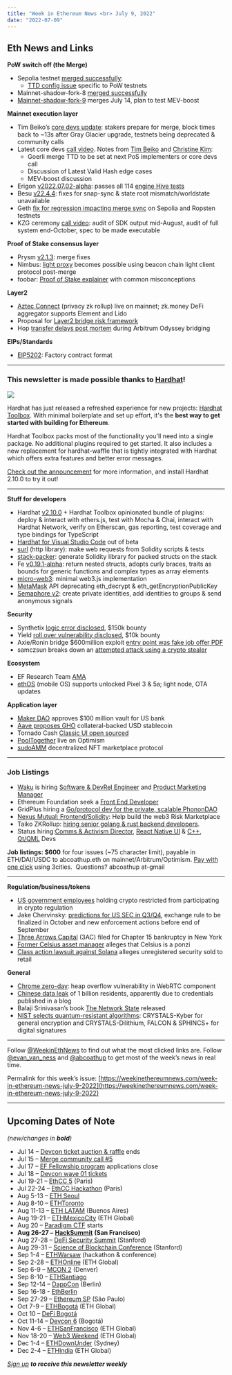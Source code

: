 ```yaml
---
title: "Week in Ethereum News <br> July 9, 2022"
date: "2022-07-09"
---
```


## **Eth News and Links**

**PoW switch off (the Merge)**

- Sepolia testnet [merged successfully](https://twitter.com/parithosh_j/status/1544968914777645056):
    - [TTD config issue](https://twitter.com/EthDreamer/status/1544747167167946753) specific to PoW testnets
- Mainnet-shadow-fork-8 [merged successfully](https://twitter.com/evan_van_ness/status/1544380378680549376)
- [Mainnet-shadow-fork-9](https://twitter.com/abcoathup/status/1545239647847993344) merges July 14, plan to test MEV-boost

**Mainnet execution layer**

- Tim Beiko’s [core devs update](https://tim.mirror.xyz/xkhOUpYC8UUNlTgGehhl63XF5QZnxAOvW3EOK9MWPeQ): stakers prepare for merge, block times back to ~13s after Gray Glacier upgrade, testnets being deprecated & community calls
- Latest core devs [call video](https://youtu.be/K_Cjn74lMSY?t=687). Notes from [Tim Beiko](https://twitter.com/TimBeiko/status/1545472282973245440) and [Christine Kim](https://twitter.com/christine_dkim/status/1545497249857146881):
    - Goerli merge TTD to be set at next PoS implementers or core devs call
    - Discussion of Latest Valid Hash edge cases
    - MEV-boost discussion
- Erigon [v2022.07.02-alpha](https://github.com/ledgerwatch/erigon/releases/tag/v2022.07.02): passes all 114 [engine Hive tests](https://hivetests2.ethdevops.io/)
- Besu [v22.4.4](https://github.com/hyperledger/besu/releases/tag/22.4.4): fixes for snap-sync & state root mismatch/worldstate unavailable
- Geth [fix for regression impacting merge sync](https://twitter.com/vdwijden/status/1543990855471710210) on Sepolia and Ropsten testnets
- KZG ceremony [call video](https://www.youtube.com/watch?v=wvFVpDm3iVs): audit of SDK output mid-August, audit of full system end-October, spec to be made executable

**Proof of Stake consensus layer**

- Prysm [v2.1.3](https://github.com/prysmaticlabs/prysm/releases/tag/v2.1.3): merge fixes
- Nimbus: [light proxy](https://twitter.com/jcksie/status/1543843699188170752) becomes possible using beacon chain light client protocol post-merge
- foobar: [Proof of Stake explainer](https://0xfoobar.substack.com/p/ethereum-proof-of-stake) with common misconceptions

**Layer2**

- [Aztec Connect](https://medium.com/aztec-protocol/aztec-network-launches-first-ever-private-defi-solution-for-ethereum-e5ec7624d430) (privacy zk rollup) live on mainnet; zk.money DeFi aggregator supports Element and Lido
- Proposal for [Layer2 bridge risk framework](https://gov.l2beat.com/t/l2bridge-risk-framework/31)
- Hop [transfer delays post mortem](https://authereum.notion.site/Arbitrum-Bridge-Week-Delays-Post-Mortem-ac1f6681f8c241a8ad524ba2047d083e) during Arbitrum Odyssey bridging

**EIPs/Standards**

- [EIP5202](https://github.com/ethereum/EIPs/pull/5202/files): Factory contract format

* * *

### **This newsletter is made possible thanks to** [**Hardhat**](https://hardhat.org/)!

![](https://weekinethereumnews.com/wp-content/uploads/2021/06/hardhat-rectangle-1024x325.png)

[](https://substackcdn.com/image/fetch/f_auto,q_auto:good,fl_progressive:steep/https%3A%2F%2Fbucketeer-e05bbc84-baa3-437e-9518-adb32be77984.s3.amazonaws.com%2Fpublic%2Fimages%2F031a7efa-a9c2-4656-9eec-eaaf79e28665_1400x441.png)

Hardhat has just released a refreshed experience for new projects: [Hardhat Toolbox](https://medium.com/nomic-foundation-blog/hardhat-2-10-0-a-refreshed-experience-56281ef73964). With minimal boilerplate and set up effort, it's the **best way to get started with building for Ethereum**.

Hardhat Toolbox packs most of the functionality you'll need into a single package. No additional plugins required to get started. It also includes a new replacement for hardhat-waffle that is tightly integrated with Hardhat which offers extra features and better error messages.

[Check out the announcement](https://medium.com/nomic-foundation-blog/hardhat-2-10-0-a-refreshed-experience-56281ef73964) for more information, and install Hardhat 2.10.0 to try it out!

* * *

**Stuff for developers**

- Hardhat [v2.10.0](https://medium.com/nomic-foundation-blog/hardhat-2-10-0-a-refreshed-experience-56281ef73964) + Hardhat Toolbox opinionated bundle of plugins: deploy & interact with ethers.js, test with Mocha & Chai, interact with Hardhat Network, verify on Etherscan, gas reporting, test coverage and type bindings for TypeScript
- [Hardhat for Visual Studio Code](https://marketplace.visualstudio.com/items?itemName=NomicFoundation.hardhat-solidity) out of beta
- [surl](https://github.com/memester-xyz/surl/#readme) (http library): make web requests from Solidity scripts & tests
- [stack-packer](https://github.com/d1ll0n/stack-packer#readme): generate Solidity library for packed structs on the stack
- Fe [v0.19.1-alpha](https://github.com/ethereum/fe/releases/tag/v0.19.1-alpha): return nested structs, adopts curly braces, traits as bounds for generic functions and complex types as array elements
- [micro-web3](https://github.com/paulmillr/micro-web3#readme): minimal web3.js implementation 
- [MetaMask](https://medium.com/metamask/metamask-api-method-deprecation-2b0564a84686) API deprecating eth\_decrypt & eth\_getEncryptionPublicKey
- [Semaphore v2](https://medium.com/privacy-scaling-explorations/semaphore-v2-is-live-f263e9372579): create private identities, add identities to groups & send anonymous signals

**Security**

- Synthetix [logic error disclosed](https://medium.com/immunefi/synthetix-logic-error-bugfix-review-40da0ead5f4f), $150k bounty
- Yield [roll over vulnerability disclosed](https://twitter.com/yield/status/1545119888309567489), $10k bounty
- Axie/Ronin bridge $600million exploit [entry point was fake job offer PDF](https://www.theblock.co/post/156038/how-a-fake-job-offer-took-down-the-worlds-most-popular-crypto-game)
- samczsun breaks down an [attempted attack using a crypto stealer](https://twitter.com/samczsun/status/1544186151585533952)

**Ecosystem**

- EF Research Team [AMA](https://www.reddit.com/r/ethereum/comments/vrx9xe/ama_we_are_ef_research_pt_8_07_july_2022/)
- [ethOS](https://twitter.com/EthereumPhone/status/1544363266469683204) (mobile OS) supports unlocked Pixel 3 & 5a; light node, OTA updates 

**Application layer**

- [Maker DAO](https://twitter.com/MakerDAO/status/1545080938320875522) approves $100 million vault for US bank
- [Aave proposes GHO](https://governance.aave.com/t/introducing-gho/8730) collateral-backed USD stablecoin
- Tornado Cash [Classic UI open sourced](https://tornado-cash.medium.com/tornado-cash-classic-ui-is-now-open-source-4b542b705a97)
- [PoolTogether](https://twitter.com/pooltogether_/status/1545416501414338560) live on Optimism
- [sudoAMM](https://twitter.com/sudoswap/status/1545535663365165063) decentralized NFT marketplace protocol

* * *

### **Job Listings**

- [Waku](https://waku.org/) is hiring [Software & DevRel Engineer](https://grnh.se/55c532491us) and [Product Marketing Manager](https://grnh.se/146431af1us) 
- Ethereum Foundation seek a [Front End Developer](https://jobs.lever.co/ethereumfoundation/40ed733c-d3af-4026-b1b2-57ef7e70f788?lever-origin=applied&lever-source%5B%5D=Week%20in%20Ethereum)
- GridPlus hiring a [Go/protocol dev for the private, scalable PhononDAO](https://gridplus.io/pages/careers#PhononEngineer)
- [Nexus Mutual: Frontend/Solidity](https://nexusmutual.recruitee.com/): Help build the web3 Risk Marketplace
- Taiko ZKRollup: [hiring senior golang & rust backend developers](https://taiko.xyz/career).
- Status hiring:[Comms & Activism Director](https://grnh.se/0a1f0ea71us), [React Native UI](https://grnh.se/2fada6031us) & [C++, Qt/QML](https://grnh.se/bf6d5d011us) Devs

**Job listings: $600** for four issues (~75 character limit), payable in ETH/DAI/USDC to abcoathup.eth on mainnet/Arbitrum/Optimism. [Pay with one click](https://3cities.xyz/#/pay?c=H4sIAHqco2IAAyXOMU6EQBSA4atMqVbAgGjJuqzGmI3JrrHcDMODnQAz5L03ERsTLey9gtJop8bGUk-xt5HE4m-__A_vPbreEZRZjQAdWH58ZZeVJQLR7iAYQglFKeNYVipJ0mQR5EWYSpCRnB_F4fEijZPopJqFz5v-Z9xg3_-O1jHsTq8BGmGsyHkLCL4TS7ghce4KcWGIja1F5XDKozBEHkjs3aWJ0FuFSjOgaE1neP-jdbXRqs2IgNdGN4AvV6v5t-qct5zRzNRL3xWAZzCsGCf3LRgiqWV8GASfxKgY6ttLhGq6sBro_otdA_afygfdejLO0tM4qes_d-LI2xABAAA) using 3cities.  Questions? abcoathup at-gmail

* * *

**Regulation/business/tokens**

- [US government employees](https://twitter.com/OfficeGovEthics/status/1544818474014449665) holding crypto restricted from participating in crypto regulation
- Jake Chervinsky: [predictions for US SEC in Q3/Q4](https://twitter.com/jchervinsky/status/1542965858233995265), exchange rule to be finalized in October and new enforcement actions before end of September
- [Three Arrows Capital](https://www.coindesk.com/business/2022/07/01/three-arrows-capital-files-for-bankruptcy-in-new-york-tied-to-british-virgin-islands-proceeding/) (3AC) filed for Chapter 15 bankruptcy in New York
- [Former Celsius asset manager](https://twitter.com/0x_b1/status/1545153652624691200) alleges that Celsius is a ponzi
- [Class action lawsuit against Solana](https://twitter.com/DeFiDefenseLaw/status/1545024045737017344) alleges unregistered security sold to retail

**General**

- [Chrome zero-day](https://www.bleepingcomputer.com/news/security/google-patches-new-chrome-zero-day-flaw-exploited-in-attacks/): heap overflow vulnerability in WebRTC component
- [Chinese data leak](https://twitter.com/cz_binance/status/1543905416748359680) of 1 billion residents, apparently due to credentials published in a blog
- Balaji Srinivasan’s book [The Network State](https://thenetworkstate.com/) released
- [NIST selects quantum-resistant algorithms](https://www.nist.gov/news-events/news/2022/07/nist-announces-first-four-quantum-resistant-cryptographic-algorithms): CRYSTALS-Kyber for general encryption and CRYSTALS-Dilithium, FALCON & SPHINCS+ for digital signatures

* * *

Follow [@WeekinEthNews](https://twitter.com/WeekInEthNews) to find out what the most clicked links are. Follow [@evan\_van\_ness](https://twitter.com/evan_van_ness) and [@abcoathup](https://twitter.com/abcoathup) to get most of the week’s news in real time.

Permalink for this week’s issue: [https://weekinethereumnews.com/week-in-ethereum-news-july-9-2022](https://weekinethereumnews.com/week-in-ethereum-news-july-9-2022)

* * *

## **Upcoming Dates of Note**

_(new/changes in_ **_bold_**_)_

- Jul 14 – [Devcon ticket auction & raffle](https://raffle.devcon.org/) ends
- Jul 15 – [Merge community call #5](https://github.com/ethereum/pm/issues/564)
- Jul 17 – [EF Fellowship program](https://fellowship.ethereum.foundation/) applications close
- Jul 18 – [Devcon wave 01 tickets](https://devcon.org/en/tickets/)
- Jul 19-21 – [EthCC 5](https://ethcc.io/) (Paris)
- Jul 22-24 – [EthCC Hackathon](https://ethcchack.com/) (Paris)
- Aug 5-13 – [ETH Seoul](https://2022.ethseoul.org/)
- Aug 8-10 – [ETHToronto](https://www.ethtoronto.ca/)
- Aug 11-13 – [ETH LATAM](http://ethlatam.org/) (Buenos Aires)
- Aug 19-21 – [ETHMexicoCity](https://mexico.ethglobal.com/) (ETH Global)
- Aug 20 – [Paradigm CTF](https://twitter.com/paradigm_ctf/status/1542277548670758912) starts
- **Aug 26-27 –** [**HackSummit**](https://sf.hacksummit.org/) **(San Francisco)**
- Aug 27-28 – [DeFi Security Summit](https://defisecuritysummit.org/) (Stanford)
- Aug 29-31 – [Science of Blockchain Conference](https://cbr.stanford.edu/sbc22/) (Stanford)
- Sep 1-4 – [ETHWarsaw](https://ethwarsaw.dev/) (hackathon & conference)
- Sep 2-28 – [ETHOnline](https://online.ethglobal.com/') (ETH Global)
- Sep 6-9 – [MCON 2](https://www.mcon.fun/) (Denver)
- Sep 8-10 – [ETHSantiago](https://twitter.com/EthereumStgo)
- Sep 12-14 – [DappCon](https://www.dappcon.io/) (Berlin)
- Sep 16-18 - [EthBerlin](https://ethberlin.ooo/)
- Sep 27-29 – [Ethereum SP](https://twitter.com/Ethereum_Brasil/status/1530320916667895808) (São Paulo)
- Oct 7-9 – [ETHBogotá](https://bogota.ethglobal.com/) (ETH Global)
- Oct 10 – [DeFi Bogotá](https://2022.defibogota.org/)
- Oct 11-14 – [Devcon 6](https://blog.ethereum.org/2022/02/18/colombia-in-2022-redux/) (Bogotá)
- Nov 4-6 – [ETHSanFrancisco](https://sf.ethglobal.com/) (ETH Global)
- Nov 18-20 – [Web3 Weekend](https://web3weekend.ethglobal.com/) (ETH Global)
- Dec 1-4 – [ETHDownUnder](https://ethdownunder.com/) (Sydney)
- Dec 2-4 – [ETHIndia](https://ethindia.co/) (ETH Global)

[_Sign up_](https://weekinethereum.substack.com/subscribe#about) **_to receive this newsletter weekly_**

